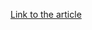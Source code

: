 [Link to the article](https://cybersecuritynews.com/police-body-camera-apps-sending-data-to-cloud-servers/)
